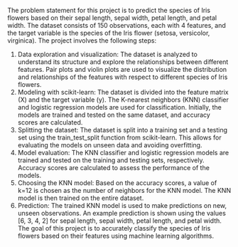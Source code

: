 The problem statement for this project is to predict the species of Iris flowers based on their sepal length, sepal width, petal length, and petal width. The dataset consists of 150 observations, each with 4 features, and the target variable is the species of the Iris flower (setosa, versicolor, virginica).
The project involves the following steps:
1.	Data exploration and visualization: The dataset is analyzed to understand its structure and explore the relationships between different features. Pair plots and violin plots are used to visualize the distribution and relationships of the features with respect to different species of Iris flowers.
2.	Modeling with scikit-learn: The dataset is divided into the feature matrix (X) and the target variable (y). The K-nearest neighbors (KNN) classifier and logistic regression models are used for classification. Initially, the models are trained and tested on the same dataset, and accuracy scores are calculated.
3.	Splitting the dataset: The dataset is split into a training set and a testing set using the train_test_split function from scikit-learn. This allows for evaluating the models on unseen data and avoiding overfitting.
4.	Model evaluation: The KNN classifier and logistic regression models are trained and tested on the training and testing sets, respectively. Accuracy scores are calculated to assess the performance of the models.
5.	Choosing the KNN model: Based on the accuracy scores, a value of k=12 is chosen as the number of neighbors for the KNN model. The KNN model is then trained on the entire dataset.
6.	Prediction: The trained KNN model is used to make predictions on new, unseen observations. An example prediction is shown using the values [6, 3, 4, 2] for sepal length, sepal width, petal length, and petal width.
The goal of this project is to accurately classify the species of Iris flowers based on their features using machine learning algorithms.

